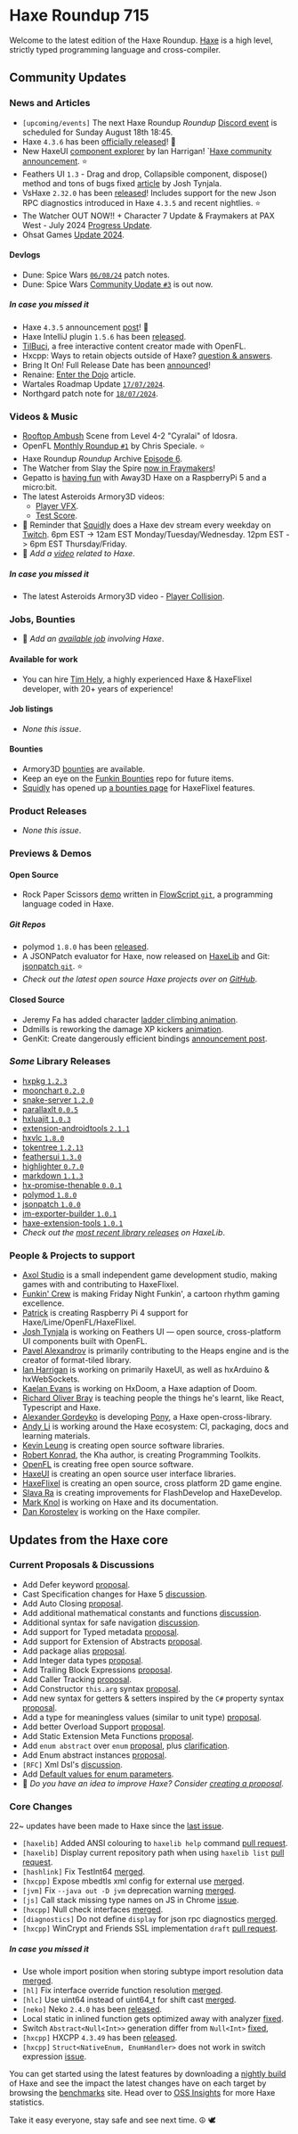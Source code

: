 [_template]: ../templates/roundup.html
[date]: / "2024-08-08 09:52:00"
[modified]: / "2024-08-08 10:18:00"
[published]: / "2024-08-08 11:59:00"
[description]: / "The latest news covering the Haxe community, featuring upcoming talks, the latest HaxeLib releases, game previews and lots more!"
[contributor]: https://github.com/EliteMasterEric "Eric"
[contributor]: https://github.com/leonvn "Leon van Niekerk"
[contributor]: https://github.com/AlexHaxe "Alex"

# Haxe Roundup 715

Welcome to the latest edition of the Haxe Roundup. [Haxe](http://haxe.org/?ref=haxe.io) is a high level, strictly typed programming language and cross-compiler.

## Community Updates

### News and Articles

- `[upcoming/events]` The next Haxe Roundup _Roundup_ [Discord event](https://discord.gg/wh2r8ABs?event=1269722098268508254) is scheduled for Sunday August 18th 18:45.
- Haxe `4.3.6` has been [officially released](https://community.haxe.org/t/haxe-4-3-6-released/4309?u=skial)! :tada:
- New HaxeUI [component explorer](https://community.haxeui.org/t/new-haxeui-component-explorer/624?u=skial) by Ian Harrigan! `[Haxe community announcement](https://community.haxe.org/t/new-haxeui-component-explorer/4298?u=skial). :star:
- Feathers UI `1.3` - Drag and drop, Collapsible component, dispose() method and tons of bugs fixed [article](https://feathersui.com/blog/2024/08/01/feathers-ui-version-1-3-haxe-openfl-release-announcement/) by Josh Tynjala.
- VsHaxe `2.32.0` has been [released](https://marketplace.visualstudio.com/items?itemName=nadako.vshaxe)! Includes support for the new Json RPC diagnostics introduced in Haxe `4.3.5` and recent nightlies. :star:
- The Watcher OUT NOW!! + Character 7 Update & Fraymakers at PAX West - July 2024 [Progress Update](https://www.kickstarter.com/projects/mcleodgaming/fraymakers-the-infinitely-replayable-indie-platform-fighter/posts/4162483).
- Ohsat Games [Update 2024](https://www.ohsat.com/post/update-2024/).

#### Devlogs

- Dune: Spice Wars [`06/08/24`](https://store.steampowered.com/news/app/1605220/view/4344369662311372499) patch notes.
- Dune: Spice Wars [Community Update `#3`](https://store.steampowered.com/news/app/1605220/view/4344369662289739605) is out now.

##### _In case you missed it_

- Haxe `4.3.5` announcement [post](https://community.haxe.org/t/haxe-4-3-5-released/4293?u=skial)! :star2:
- Haxe IntelliJ plugin `1.5.6` has been [released](https://github.com/HaxeFoundation/intellij-haxe/releases/tag/release-1.5.6).
- [TilBuci](https://community.openfl.org/t/tilbuci-a-free-interactive-content-creator-with-openfl/13966?u=skial.bainn), a free interactive content creator made with OpenFL.
- Hxcpp: Ways to retain objects outside of Haxe? [question & answers](https://community.haxe.org/t/hxcpp-ways-to-retain-objects-outside-of-haxe/4294?u=skial).
- Bring It On! Full Release Date has been [announced](https://store.steampowered.com/news/app/2020460/view/4335361829048618741)!
- Renaine: [Enter the Dojo](https://www.kickstarter.com/projects/585676804/renaine-a-game-about-overcoming-failure/posts/3908950) article.
- Wartales Roadmap Update [`17/07/2024`](https://store.steampowered.com/news/app/1527950/view/4365760492630422412).
- Northgard patch note for [`18/07/2024`](https://store.steampowered.com/news/app/466560/view/4375893591785939433).

### Videos & Music

- [Rooftop Ambush](https://www.youtube.com/watch?v=wU8f5GNqCRU) Scene from Level 4-2 "Cyralai" of Idosra.
- OpenFL [Monthly Roundup `#1`](https://www.youtube.com/watch?v=aG9CACwYnxc) by Chris Speciale. :star:
- Haxe Roundup _Roundup_ Archive [Episode 6](https://www.youtube.com/watch?v=gW2U9GSZhzg).
- The Watcher from Slay the Spire [now in Fraymakers](https://www.youtube.com/watch?v=LLyl-7NAd-Q)!
- Gepatto is [having fun](https://mastodon.social/@gepatto@fosstodon.org/112910895400364170) with Away3D Haxe on a RaspberryPi 5 and a micro:bit.
- The latest Asteroids Armory3D videos:
   - [Player VFX](https://www.youtube.com/watch?v=IEpamSVv_0c).
   - [Test Score](https://www.youtube.com/watch?v=7U1OkD6K5lw).
- :pushpin: Reminder that [Squidly](https://twitter.com/squuuidly) does a Haxe dev stream every weekday on [Twitch](https://www.twitch.tv/squuuidly). 6pm EST -> 12am EST Monday/Tuesday/Wednesday. 12pm EST -> 6pm EST Thursday/Friday.
- :memo: _Add a [video](https://github.com/skial/haxe.io/labels/video) related to Haxe_.

##### _In case you missed it_

- The latest Asteroids Armory3D video - [Player Collision](https://www.youtube.com/watch?v=vrXtNMfNsYs).

### Jobs, Bounties

- :memo: _Add an [available job](https://github.com/skial/haxe.io/labels/jobs) involving Haxe_.

#### Available for work

- You can hire [Tim Hely](https://twitter.com/SeiferTim/status/1749544683980628036), a highly experienced Haxe & HaxeFlixel developer, with 20+ years of experience!

#### Job listings

- _None this issue_.

#### Bounties

- Armory3D [bounties](https://github.com/armory3d/armory/labels/bounty) are available.
- Keep an eye on the [Funkin Bounties](https://github.com/FunkinCrew/funkinBounties) repo for future items.
- [Squidly](https://twitter.com/squuuidly/status/1243925472121151488) has opened up [a bounties page](https://github.com/chosencharacters/squidBounties) for HaxeFlixel features.

### Product Releases

- _None this issue_.

### Previews & Demos

#### Open Source

- Rock Paper Scissors [demo](https://discord.com/channels/162395145352904705/162664383082790912/1268345356769427457) written in [FlowScript `git`](https://github.com/HaxelDev/FlowScript), a programming language coded in Haxe.

##### _Git Repos_

- polymod `1.8.0` has been [released](https://github.com/larsiusprime/polymod/releases/tag/v1.8.0).
- A JSONPatch evaluator for Haxe, now released on [HaxeLib](https://lib.haxe.org/p/jsonpatch/) and Git: [jsonpatch `git`](https://github.com/EliteMasterEric/jsonpatch). :star:
- _Check out the latest open source Haxe projects over on [GitHub][latest github]_.

#### Closed Source

- Jeremy Fa has added character [ladder climbing animation](https://discord.com/channels/162395145352904705/162664383082790912/1266750036532793345).
- Ddmills is reworking the damage XP kickers [animation](https://discord.com/channels/162395145352904705/162664383082790912/1266890657620819968).
- GenKit: Create dangerously efficient bindings [announcement post](https://discord.com/channels/162395145352904705/1268509269104525352).

### _Some_ Library Releases

- [hxpkg `1.2.3`](https://lib.haxe.org/p/hxpkg)
- [moonchart `0.2.0`](https://lib.haxe.org/p/moonchart)
- [snake-server `1.2.0`](https://lib.haxe.org/p/snake-server)
- [parallaxlt `0.0.5`](https://lib.haxe.org/p/parallaxlt)
- [hxluajit `1.0.3`](https://lib.haxe.org/p/hxluajit)
- [extension-androidtools `2.1.1`](https://lib.haxe.org/p/extension-androidtools)
- [hxvlc `1.8.0`](https://lib.haxe.org/p/hxvlc)
- [tokentree `1.2.13`](https://lib.haxe.org/p/tokentree)
- [feathersui `1.3.0`](https://lib.haxe.org/p/feathersui)
- [highlighter `0.7.0`](https://lib.haxe.org/p/highlighter)
- [markdown `1.1.3`](https://lib.haxe.org/p/markdown)
- [hx-promise-thenable `0.0.1`](https://lib.haxe.org/p/hx-promise-thenable)
- [polymod `1.8.0`](https://lib.haxe.org/p/polymod)
- [jsonpatch `1.0.0`](https://lib.haxe.org/p/jsonpatch)
- [im-exporter-builder `1.0.1`](https://lib.haxe.org/p/im-exporter-builder)
- [haxe-extension-tools `1.0.1`](https://lib.haxe.org/p/haxe-extension-tools)
- _Check out the [most recent library releases](https://lib.haxe.org/recent/) on HaxeLib_.

### People & Projects to support

- [Axol Studio](https://axolstudio.com/) is a small independent game development studio, making games with and contributing to HaxeFlixel.
- [Funkin' Crew](https://ninja-muffin24.itch.io/funkin) is making Friday Night Funkin', a cartoon rhythm gaming excellence.
- [Patrick](https://www.patreon.com/gepatto) is creating Raspberry Pi 4 support for Haxe/Lime/OpenFL/HaxeFlixel.
- [Josh Tynjala](https://github.com/sponsors/joshtynjala) is working on Feathers UI — open source, cross-platform UI components built with OpenFL.
- [Pavel Alexandrov](https://ko-fi.com/yanrishatum) is primarily contributing to the Heaps engine and is the creator of format-tiled library.
- [Ian Harrigan](https://github.com/sponsors/ianharrigan) is working on primarily HaxeUI, as well as hxArduino & hxWebSockets.
- [Kaelan Evans](https://github.com/sponsors/kevansevans) is working on HxDoom, a Haxe adaption of Doom.
- [Richard Oliver Bray](https://ko-fi.com/richardoliverbray) is teaching people the things he's learnt, like React, Typescript and Haxe.
- [Alexander Gordeyko](https://www.patreon.com/axgord) is developing [Pony](https://github.com/AxGord/Pony), a Haxe open-cross-library.
- [Andy Li](https://github.com/users/andyli/sponsorship) is working around the Haxe ecosystem: CI, packaging, docs and learning materials.
- [Kevin Leung](https://www.patreon.com/kevinresol) is creating open source software libraries.
- [Robert Konrad](https://www.patreon.com/RobDangerous), the Kha author, is creating Programming Toolkits.
- [OpenFL](https://www.patreon.com/openfl) is creating free open source software.
- [HaxeUI](https://www.patreon.com/haxeui) is creating an open source user interface libraries.
- [HaxeFlixel](https://www.patreon.com/haxeflixel) is creating an open source, cross platform 2D game engine.
- [Slava Ra](https://www.patreon.com/slavara) is creating improvements for FlashDevelop and HaxeDevelop.
- [Mark Knol](https://www.patreon.com/markknol) is working on Haxe and its documentation.
- [Dan Korostelev](https://www.patreon.com/nadako) is working on the Haxe compiler.

## Updates from the Haxe core

### Current Proposals & Discussions

- Add Defer keyword [proposal](https://github.com/DawDavis/haxe-evolution/blob/defer/proposals/0000-defer.md).
- Cast Specification changes for Haxe 5 [discussion](https://github.com/HaxeFoundation/haxe-evolution/issues/120).
- Add Auto Closing [proposal](https://github.com/HaxeFoundation/haxe-evolution/pull/119).
- Add additional mathematical constants and functions [discussion](https://github.com/HaxeFoundation/haxe-evolution/pull/117).
- Additional syntax for safe navigation [discussion](https://github.com/HaxeFoundation/haxe-evolution/issues/114).
- Add support for Typed metadata [proposal](https://github.com/HaxeFoundation/haxe-evolution/pull/111).
- Add support for Extension of Abstracts [proposal](https://github.com/HaxeFoundation/haxe-evolution/pull/109).
- Add package alias [proposal](https://github.com/HaxeFoundation/haxe-evolution/pull/105).
- Add Integer data types [proposal](https://github.com/HaxeFoundation/haxe-evolution/pull/101).
- Add Trailing Block Expressions [proposal](https://github.com/HaxeFoundation/haxe-evolution/pull/100).
- Add Caller Tracking [proposal](https://github.com/HaxeFoundation/haxe-evolution/pull/99).
- Add Constructor `this.arg` syntax [proposal](https://github.com/HaxeFoundation/haxe-evolution/pull/97).
- Add new syntax for getters & setters inspired by the `C#` property syntax [proposal](https://github.com/HaxeFoundation/haxe-evolution/pull/96).
- Add a type for meaningless values (similar to unit type) [proposal](https://github.com/HaxeFoundation/haxe-evolution/pull/95).
- Add better Overload Support [proposal](https://github.com/HaxeFoundation/haxe-evolution/pull/93).
- Add Static Extension Meta Functions [proposal](https://github.com/HaxeFoundation/haxe-evolution/pull/91).
- Add `enum abstract` over `enum` [proposal](https://github.com/HaxeFoundation/haxe-evolution/pull/87), plus [clarification](https://github.com/HaxeFoundation/haxe-evolution/pull/87#issuecomment-935339089).
- Add Enum abstract instances [proposal](https://github.com/HaxeFoundation/haxe-evolution/pull/86).
- `[RFC]` Xml Dsl's [discussion](https://github.com/HaxeFoundation/haxe-evolution/issues/60).
- Add [Default values for enum parameters](https://github.com/HaxeFoundation/haxe-evolution/issues/27).
- :memo: _Do you have an idea to improve Haxe? Consider [creating a proposal]._

### Core Changes

22~ updates have been made to Haxe since the [last issue][last week newurl].

- `[haxelib]` Added ANSI colouring to `haxelib help` command [pull request](https://github.com/HaxeFoundation/haxelib/pull/637).
- `[haxelib]` Display current repository path when using `haxelib list` [pull request](https://github.com/HaxeFoundation/haxelib/pull/634).
- `[hashlink]` Fix TestInt64 [merged](https://github.com/HaxeFoundation/haxe/pull/11742).
- `[hxcpp]` Expose mbedtls xml config for external use [merged](https://github.com/HaxeFoundation/hxcpp/pull/1133).
- `[jvm]` Fix `--java out -D jvm` deprecation warning [merged](https://github.com/HaxeFoundation/haxe/pull/11739).
- `[js]` Call stack missing type names on JS in Chrome [issue](https://github.com/HaxeFoundation/haxe/issues/11735).
- `[hxcpp]` Null check interfaces [merged](https://github.com/HaxeFoundation/haxe/pull/11743).
- `[diagnostics]` Do not define `display` for json rpc diagnostics [merged](https://github.com/HaxeFoundation/haxe/pull/11746).
- `[hxcpp]` WinCrypt and Friends SSL implementation `draft` [pull request](https://github.com/HaxeFoundation/hxcpp/pull/1135).

##### _In case you missed it_

- Use whole import position when storing subtype import resolution data [merged](https://github.com/HaxeFoundation/haxe/pull/11732).
- `[hl]` Fix interface override function resolution [merged](https://github.com/HaxeFoundation/haxe/pull/11723).
- `[hlc]` Use uint64 instead of uint64_t for shift cast [merged](https://github.com/HaxeFoundation/haxe/pull/11721).
- `[neko]` Neko `2.4.0` has been [released](https://github.com/HaxeFoundation/neko/releases/tag/v2-4-0).
- Local static in inlined function gets optimized away with analyzer [fixed](https://github.com/HaxeFoundation/haxe/issues/11725).
- Switch `Abstract<Null<Int>>` generation differ from `Null<Int>` [fixed](https://github.com/HaxeFoundation/haxe/issues/11715),
- `[hxcpp]` HXCPP `4.3.49` has been [released](https://github.com/HaxeFoundation/hxcpp/releases/tag/v4.3.49).
- `[hxcpp]` `Struct<NativeEnum, EnumHandler>` does not work in switch expression [issue](https://github.com/HaxeFoundation/hxcpp/issues/1131).

You can get started using the latest features by downloading a [nightly build] of Haxe and see the impact the latest changes have on each target by browsing the [benchmarks] site. Head over to [OSS Insights](https://ossinsight.io/analyze/HaxeFoundation/haxe#overview) for more Haxe statistics.

Take it easy everyone, stay safe and see next time. :peace_symbol: :dove:

[benchmarks]: https://benchs.haxe.org/
[nightly build]: http://build.haxe.org
[creating a proposal]: https://github.com/HaxeFoundation/haxe-evolution
[last week]: https://github.com/search?q=closed:2024-07-25..2024-08-08+org:haxefoundation+is:closed&type=issues
[last week newurl]: https://github.com/search?q=updated:%3E2024-07-25+org:haxefoundation&type=issues
[latest github]: https://github.com/search?o=desc&q=created:%22%3E+2024-07-25%22+language:Haxe&s=updated&type=repositories
[lang ranking]: https://ossinsight.io/collections/programming-language/
[insights]: https://ossinsight.io/analyze/HaxeFoundation/haxe#overview
[Haxe Discord]: https://discordapp.com/invite/0uEuWH3spjck73Lo
[Armory Discord]: https://discord.com/invite/7jDud8R3dE
[OpenFL Discord]: https://discordapp.com/invite/tDgq8EE
[FeathersUI Discord]: https://discord.com/invite/SnJBC53
